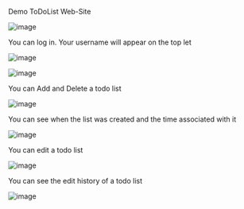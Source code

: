 Demo ToDoList Web-Site

![image](https://github.com/user-attachments/assets/16b14b82-c203-4cbf-b9d4-0266dbd5e3f5)

You can log in. Your username will appear on the top let

![image](https://github.com/user-attachments/assets/b6fc9a0e-c6e9-49ff-8fe9-19fb2d8895a9)

![image](https://github.com/user-attachments/assets/20a9d9d2-ca33-499f-8b42-7e722be6a52b)

You can Add and Delete a todo list

![image](https://github.com/user-attachments/assets/a9e6fa0e-725a-4292-9473-206d658938c5)

You can see when the list was created and the time associated with it

![image](https://github.com/user-attachments/assets/f91c75a4-1f94-4483-90f8-61ac64a126f6)

You can edit a todo list

![image](https://github.com/user-attachments/assets/18b52952-16a3-462f-abb1-2087d3cfdb0f)

You can see the edit history of a todo list

![image](https://github.com/user-attachments/assets/cb1e5c74-597a-4371-82e5-3da3f6ccef07)

